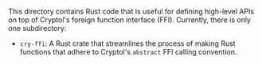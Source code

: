 This directory contains Rust code that is useful for defining high-level
APIs on top of Cryptol's foreign function interface (FFI). Currently, there is
only one subdirectory:

* `cry-ffi`: A Rust crate that streamlines the process of making Rust functions
  that adhere to Cryptol's `abstract` FFI calling convention.
